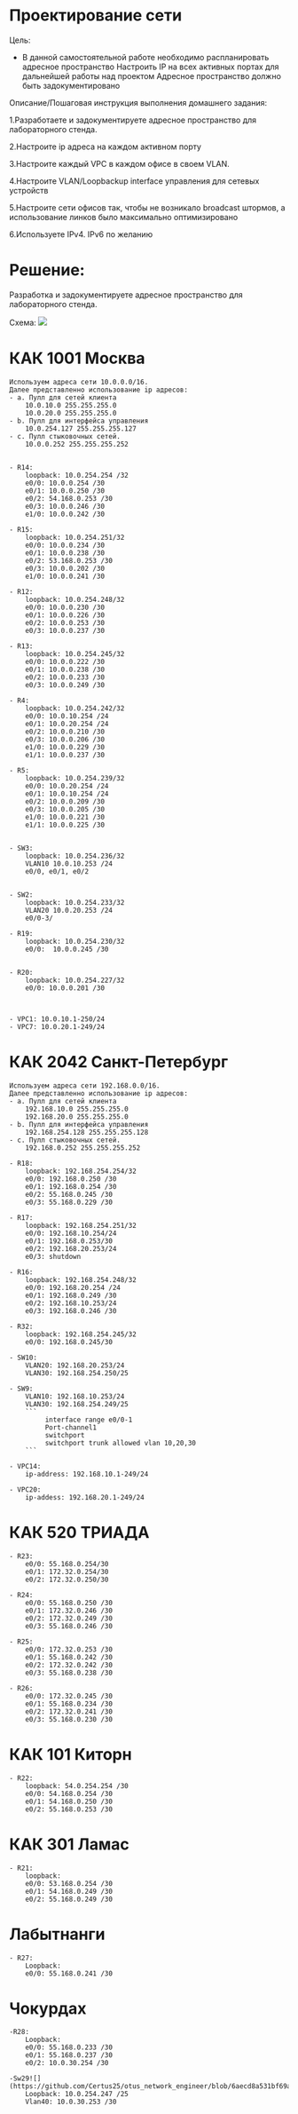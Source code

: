 # Проектирование сети
 Цель:
 - В данной самостоятельной работе необходимо распланировать адресное пространство
Настроить IP на всех активных портах для дальнейшей работы над проектом
Адресное пространство должно быть задокументировано

Описание/Пошаговая инструкция выполнения домашнего задания:

 1.Разработаете и задокументируете адресное пространство для лабораторного стенда.

 2.Настроите ip адреса на каждом активном порту

 3.Настроите каждый VPC в каждом офисе в своем VLAN.

 4.Настроите VLAN/Loopbackup interface управления для сетевых устройств

 5.Настроите сети офисов так, чтобы не возникало broadcast штормов, а использование линков было максимально оптимизировано

 6.Используете IPv4. IPv6 по желанию

# Решение:
 Разработка и задокументируете адресное пространство для лабораторного стенда.
 
  Cхема:
  ![](https://github.com/Certus25/otus_network_engineer/blob/a66f251d0eb7867c5fe27b7d3c4fb754c8a2eee4/Lab4/Topology.PNG)

 # КАК 1001 Москва

    Используем адреса сети 10.0.0.0/16.
    Далее представленно использование ip адресов:
    - а. Пулл для сетей клиента
        10.0.10.0 255.255.255.0
        10.0.20.0 255.255.255.0
    - b. Пулл для интерфейса управления 
        10.0.254.127 255.255.255.127
    - с. Пулл стыковочных сетей.
        10.0.0.252 255.255.255.252


    - R14:
        loopback: 10.0.254.254 /32
        e0/0: 10.0.0.254 /30
        e0/1: 10.0.0.250 /30
        e0/2: 54.168.0.253 /30
        e0/3: 10.0.0.246 /30
        e1/0: 10.0.0.242 /30

    - R15:
        loopback: 10.0.254.251/32
        e0/0: 10.0.0.234 /30
        e0/1: 10.0.0.238 /30 
        e0/2: 53.168.0.253 /30
        e0/3: 10.0.0.202 /30
        e1/0: 10.0.0.241 /30

    - R12:
        loopback: 10.0.254.248/32
        e0/0: 10.0.0.230 /30
        e0/1: 10.0.0.226 /30
        e0/2: 10.0.0.253 /30
        e0/3: 10.0.0.237 /30
 
    - R13:
        loopback: 10.0.254.245/32
        e0/0: 10.0.0.222 /30
        e0/1: 10.0.0.238 /30
        e0/2: 10.0.0.233 /30
        e0/3: 10.0.0.249 /30

    - R4:
        loopback: 10.0.254.242/32
        e0/0: 10.0.10.254 /24
        e0/1: 10.0.20.254 /24
        e0/2: 10.0.0.210 /30
        e0/3: 10.0.0.206 /30
        e1/0: 10.0.0.229 /30
        e1/1: 10.0.0.237 /30

    - R5:
        loopback: 10.0.254.239/32
        e0/0: 10.0.20.254 /24
        e0/1: 10.0.10.254 /24
        e0/2: 10.0.0.209 /30
        e0/3: 10.0.0.205 /30
        e1/0: 10.0.0.221 /30
        e1/1: 10.0.0.225 /30


    - SW3:
        loopback: 10.0.254.236/32
        VLAN10 10.0.10.253 /24
        e0/0, e0/1, e0/2
 

    - SW2:
        loopback: 10.0.254.233/32
        VLAN20 10.0.20.253 /24
        e0/0-3/

    - R19:
        loopback: 10.0.254.230/32
        e0/0:  10.0.0.245 /30


    - R20:
        loopback: 10.0.254.227/32
        e0/0: 10.0.0.201 /30



    - VPC1: 10.0.10.1-250/24
    - VPC7: 10.0.20.1-249/24



# КАК 2042 Санкт-Петербург

    Используем адреса сети 192.168.0.0/16.
    Далее представленно использование ip адресов:
    - а. Пулл для сетей клиента
        192.168.10.0 255.255.255.0
        192.168.20.0 255.255.255.0
    - b. Пулл для интерфейса управления 
        192.168.254.128 255.255.255.128
    - с. Пулл стыковочных сетей.
        192.168.0.252 255.255.255.252

    - R18: 
        loopback: 192.168.254.254/32
        e0/0: 192.168.0.250 /30
        e0/1: 192.168.0.254 /30
        e0/2: 55.168.0.245 /30
        e0/3: 55.168.0.229 /30

    - R17: 
        loopback: 192.168.254.251/32
        e0/0: 192.168.10.254/24
        e0/1: 192.168.0.253/30
        e0/2: 192.168.20.253/24
        e0/3: shutdown

    - R16: 
        loopback: 192.168.254.248/32
        e0/0: 192.168.20.254 /24
        e0/1: 192.168.0.249 /30
        e0/2: 192.168.10.253/24
        e0/3: 192.168.0.246 /30

    - R32: 
        loopback: 192.168.254.245/32
        e0/0: 192.168.0.245/30

    - SW10: 
        VLAN20: 192.168.20.253/24
        VLAN30: 192.168.254.250/25

    - SW9:
        VLAN10: 192.168.10.253/24
        VLAN30: 192.168.254.249/25
        ```
             interface range e0/0-1
             Port-channel1
             switchport
             switchport trunk allowed vlan 10,20,30
        ```

    - VPC14: 
        ip-address: 192.168.10.1-249/24

    - VPC20: 
        ip-addess: 192.168.20.1-249/24



# КАК 520 ТРИАДА

    - R23:
        e0/0: 55.168.0.254/30
        e0/1: 172.32.0.254/30
        e0/2: 172.32.0.250/30

    - R24:
        e0/0: 55.168.0.250 /30
        e0/1: 172.32.0.246 /30
        e0/2: 172.32.0.249 /30
        e0/3: 55.168.0.246 /30

    - R25:
        e0/0: 172.32.0.253 /30
        e0/1: 55.168.0.242 /30
        e0/2: 172.32.0.242 /30
        e0/3: 55.168.0.238 /30

    - R26:
        e0/0: 172.32.0.245 /30
        e0/1: 55.168.0.234 /30
        e0/2: 172.32.0.241 /30
        e0/3: 55.168.0.230 /30

# КАК 101 Киторн

    - R22:  
        loopback: 54.0.254.254 /30
        e0/0: 54.168.0.254 /30
        e0/1: 54.168.0.250 /30
        e0/2: 55.168.0.253 /30

# КАК 301 Ламас

    - R21: 
        loopback:
        e0/0: 53.168.0.254 /30
        e0/1: 54.168.0.249 /30
        e0/2: 55.168.0.249 /30

# Лабытнанги
    - R27:
        Loopback:
        e0/0: 55.168.0.241 /30

# Чокурдах
    -R28:
        Loopback:
        e0/0: 55.168.0.233 /30
        e0/1: 55.168.0.237 /30
        e0/2: 10.0.30.254 /30

    -Sw29![](https://github.com/Certus25/otus_network_engineer/blob/6aecd8a531bf69a0333b4282d2ebb57e44d4365b/Lab4/SW29.md):
        Loopback: 10.0.254.247 /25
        Vlan40: 10.0.30.253 /30    



